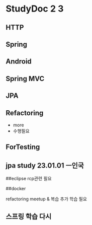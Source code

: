   # StudyDoc 2 3

## HTTP
## Spring
## Android
## Spring MVC
## JPA

## Refactoring
- more 
- 수행필요
## ForTesting

## jpa study 23.01.01 ㅡ인국

##eclipse rcp관련 필요

##docker

refactoring meetup & 복습
추가 학습 필요

## 스프링 학습 다시 

